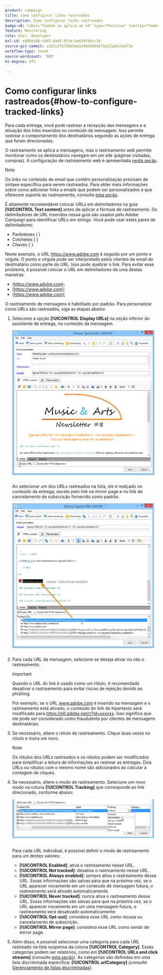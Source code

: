 ```yaml
---
product: campaign
title: Como configurar links rastreados
description: Como configurar links rastreados
badge-v8: label="Também se aplica ao v8" type="Positive" tooltip="Também se aplica ao Campaign v8"
feature: Monitoring
role: User, Developer
exl-id: ed88e1d6-c0d5-4a85-9f3e-be670f4bcc10
source-git-commit: c262c27e75869ae2e4bd45642f5a22adec4a5f1e
workflow-type: tm+mt
source-wordcount: '583'
ht-degree: 97%

---
```


# Como configurar links rastreados{#how-to-configure-tracked-links}



Para cada entrega, você pode rastrear a recepção das mensagens e a ativação dos links inseridos no conteúdo da mensagem. Isso permite rastrear o comportamento dos destinatários seguindo as ações de entrega que foram direcionadas.

O rastreamento se aplica a mensagens, mas o rastreamento web permite monitorar como os destinatários navegam em um site (páginas visitadas, compras). A configuração de rastreamento web é apresentada [nesta seção](../../configuration/using/about-web-tracking.md).

>[!NOTE]
>
>Os links no conteúdo de email que contêm personalização precisam de sintaxe específica para serem rastreados. Para obter mais informações sobre como adicionar links a emails que podem ser personalizados e que oferecem suporte ao rastreamento, consulte [esta seção](tracking-personalized-links.md).

É altamente recomendável colocar URLs em delimitadores na guia **[!UICONTROL Text content]** antes de aplicar a fórmula de rastreamento. Os delimitadores de URL inseridos nessa guia são usados pelo Adobe Campaign para identificar URLs em strings. Você pode usar estes pares de delimitadores:
* Parênteses ( )
* Colchetes [ ]
* Chaves { }

Neste exemplo, o URL https://www.adobe.com é seguido por um ponto e vírgula. O ponto e vírgula pode ser interpretado pelos clientes de email do destinatário como parte do URL. Isso pode quebrar o link. Para evitar esse problema, é possível colocar o URL em delimitadores de uma destas maneiras:
* (https://www.adobe.com);
* [https://www.adobe.com];
* {https://www.adobe.com};

O rastreamento de mensagens é habilitado por padrão. Para personalizar como URLs são rastreados, siga as etapas abaixo:

1. Selecione a opção **[!UICONTROL Display URLs]** na seção inferior do assistente de entrega, no conteúdo da mensagem.

   ![](assets/s_ncs_user_email_del_display_urls.png)

   Ao selecionar um dos URLs rastreados na lista, ele é realçado no conteúdo da entrega, exceto pelo link na mirror page e no link de cancelamento de subscrição fornecido como padrão.

   ![](assets/s_ncs_user_email_del_show_urls.png)

1. Para cada URL da mensagem, selecione se deseja ativar ou não o rastreamento.

   >[!IMPORTANT]
   >
   >Quando o URL do link é usado como um rótulo, é recomendado desativar o rastreamento para evitar riscos de rejeição devido ao phishing.
   >
   >Por exemplo, se o URL www.adobe.com é inserido na mensagem e o rastreamento está ativado, o conteúdo do link de hipertexto será modificado para https://nlt.adobe.net/r/?id=xxxxxx. Isso significa que ele pode ser considerado como fraudulento por clientes de mensagens destinatárias.

1. Se necessário, altere o rótulo de rastreamento. Clique duas vezes no rótulo e insira um novo.

   >[!NOTE]
   >
   >Os rótulos dos URLs rastreados e os rótulos podem ser modificados para simplificar a leitura de informações ao rastrear as entregas. Dois URLs ou rótulos com o mesmo nome são adicionados ao calcular a contagem de cliques.

1. Se necessário, altere o modo de rastreamento. Selecione um novo modo na coluna **[!UICONTROL Tracking]** que corresponde ao link direcionado, conforme abaixo:

   ![](assets/s_ncs_user_select_tracking_mode.png)

   Para cada URL individual, é possível definir o modo de rastreamento para um destes valores:

   * **[!UICONTROL Enabled]**: ativa o rastreamento nesse URL.
   * **[!UICONTROL Not tracked]**: desativa o rastreamento nesse URL.
   * **[!UICONTROL Always enabled]**: sempre ativa o rastreamento desse URL. Essas informações são salvas para que na próxima vez, se o URL aparecer novamente em um conteúdo de mensagem futura, o rastreamento será ativado automaticamente.
   * **[!UICONTROL Never tracked]**: nunca ativa o rastreamento desse URL. Essas informações são salvas para que na próxima vez, se o URL aparecer novamente em um uma mensagem futura, o rastreamento será desativado automaticamente.
   * **[!UICONTROL Opt-out]**: considera esse URL como recusa ou cancelamento de subscrição.
   * **[!UICONTROL Mirror page]**: considera esse URL como sendo de mirror page.

1. Além disso, é possível selecionar uma categoria para cada URL rastreado na lista suspensa da coluna **[!UICONTROL Category]**. Essas categorias podem ser relatórios, como em **[!UICONTROL URLs and click streams]** (consulte [esta seção](../../reporting/using/reports-on-deliveries.md#urls-and-click-streams)). As categorias são definidas em uma lista discriminada específica: **[!UICONTROL urlCategory]** (consulte [Gerenciamento de listas discriminadas](../../platform/using/managing-enumerations.md)).
